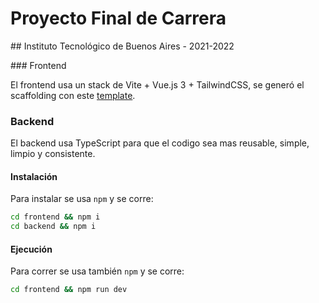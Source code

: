 # Proyecto Final de Carrera

## Instituto Tecnológico de Buenos Aires - 2021-2022

### Frontend

El frontend usa un stack de Vite + Vue.js 3 + TailwindCSS, se generó el scaffolding con este [template](https://github.com/web2033/vite-vue3-tailwind-starter).

### Backend

El backend usa TypeScript para que el codigo sea mas reusable, simple, limpio y consistente.

#### Instalación

Para instalar se usa `npm` y se corre:
```bash
cd frontend && npm i
cd backend && npm i
```

#### Ejecución

Para correr se usa también `npm` y se corre:
```bash
cd frontend && npm run dev
```

